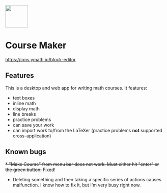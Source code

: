 <img src="https://ymath.io/favicon.png" height="70px" width="70px"></img>

# Course Maker
https://cms.ymath.io/block-editor

## Features
This is a desktop and web app for writing math courses. It features:
* text boxes
* inline math
* display math
* line breaks
* practice problems
* can save your work
* can import work to/from the LaTeXer (practice problems **not** supported cross-application)

## Known bugs
~~* "Make Course" from menu bar does not work. Must either hit "enter" or the green button.~~    Fixed!
* Deleting something and then taking a specific series of actions causes malfunction. I know how to fix it, but I'm very busy right now.
